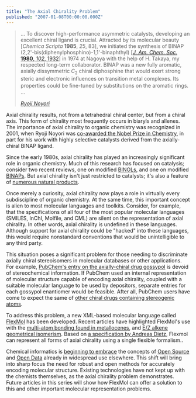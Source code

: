 ```yaml
---
title: "The Axial Chirality Problem"
published: "2007-01-08T00:00:00.000Z"
---
```


> ... To discover high-performance asymmetric catalysts, developing an excellent chiral ligand is crucial. Attracted by its molecular beauty [<em>Chemica Scripta</em> <strong>1985</strong>, <i>25</i>, 83], we initiated the synthesis of BINAP (2,2'-bis(diphenylphosphino)-1,1'-binaphthyl) [<a href="http://dx.doi.org/10.1021/ja00547a020"><em>J. Am. Chem. Soc.</em> <strong>1980</strong>, <em>102</em>, 1932</a>] in 1974 at Nagoya with the help of H. Takaya, my respected long-term collaborator. BINAP was a new fully aromatic, axially dissymmetric <em>C</em><sub>2</sub> chiral diphosphine that would exert strong steric and electronic inﬂuences on transition metal complexes. Its properties could be ﬁne-tuned by substitutions on the aromatic rings. ...
>
><cite>[Ryoji Noyori](http://nobelprize.org/nobel_prizes/chemistry/laureates/2001/noyori-lecture.html)</cite>

Axial chirality results, not from a tetrahedral chiral center, but from a chiral axis. This form of chirality most frequently occurs in biaryls and allenes. The importance of axial chirality to organic chemistry was recognized in 2001, when Ryoji Noyori was <a href="http://nobelprize.org/nobel_prizes/chemistry/laureates/2001/index.html">co-awarded the Nobel Prize in Chemistry</a>, in part for his work with highly selective catalysts derived from the axially-chiral BINAP ligand.

Since the early 1980s, axial chirality has played an increasingly significant role in organic chemistry. Much of this research has focused on catalysis; consider two recent reviews, one on modified <a href="http://dx.doi.org/10.1021/cr020025b">BINOLs</a>, and one on modified <a href="http://dx.doi.org/10.1021/cr040652w">BINAPs</a>. But axial chirality isn't just restricted to catalysts; it's also a feature of <a href="http://dx.doi.org/10.1021/ar000106z">numerous natural products</a>.

Once merely a curiosity, axial chirality now plays a role in virtually every subdiscipline of organic chemistry. At the same time, this important concept is alien to most molecular languages and toolkits. Consider, for example, that the specifications of all four of the most popular molecular languages (SMILES, InChI, Molfile, and CML) are silent on the representation of axial chirality. In other words, axial chirality is undefined in these languages. Although support for axial chirality could be "hacked" into these languages, this would require nonstandard conventions that would be unintelligible to any third party.

This situation poses a significant problem for those needing to discriminate axially chiral stereoisomers in molecular databases or other applications. For example, <a href="http://pubchem.ncbi.nlm.nih.gov/summary/summary.cgi?cid=3503">PubChem's entry on the axially-chiral drug gossypol</a> is devoid of stereochemical information. If PubChem used an internal representation of molecular structure capable of encoding axial chirality, coupled with a suitable molecular language to be used by depositors, separate entries for each gossypol enantiomer would be feasible. After all, PubChem users have come to expect the same of <a href="http://pubchem.ncbi.nlm.nih.gov/summary/summary.cgi?cid=9579578">other chiral drugs containing stereogenic atoms</a>.

To address this problem, a new XML-based molecular language called <a href="http://depth-first.com/articles/2006/12/19/ferrocene-and-beyond-a-solution-to-the-molecular-representation-problem">FlexMol</a> has been developed. Recent articles have highlighted FlexMol's use with the <a href="http://depth-first.com/articles/2006/12/20/a-molecular-language-for-modern-chemistry-getting-started-with-flexmol">multi-atom bonding found in metallocenes</a>, and <a href="http://depth-first.com/articles/2007/01/02/a-molecular-language-for-modern-chemistry-flexmol-and-alkene-geometrical-isomerism">E/Z alkene geometrical isomerism</a>. Based on <a href="http://dx.doi.org/10.1021/ci00027a001">a specification by Andreas Dietz</a>, Flexmol can represent all forms of axial chirality using a single flexible formalism..

Chemical informatics is <a href="http://depth-first.com/articles/2007/01/05/from-famine-to-feast-a-bumper-crop-of-free-chemistry-databases">beginning to embrace</a> the concepts of <a href="http://opensource.org">Open Source</a> and <a href="http://wwmm.ch.cam.ac.uk/blogs/murrayrust/?p=32">Open Data</a> already in widespread use elsewhere. This shift will bring into sharp focus the need for robust and open methods for accurately encoding molecular structure. Existing technologies have not kept up with the chemists themselves, as the axial chirality problem demonstrates. Future articles in this series will show how FlexMol can offer a solution to this and other important molecular representation problems.